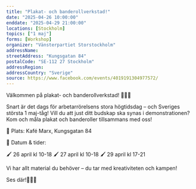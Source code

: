 ```yaml
---
title: "Plakat- och banderollverkstad!"
date: "2025-04-26 10:00:00"
enddate: "2025-04-29 21:00:00"
locations: [Stockholm]
topics: ["1 maj"]
forms: [Workshop]
organizer: "Vänsterpartiet Storstockholm"
addressName: 
streetAddress: "Kungsgatan 84"
postalCode: "SE-112 27 Stockholm"
addressRegion:
addressCountry: "Sverige"
source: https://www.facebook.com/events/4019191304977572/
---
```

Välkommen på plakat- och banderollverkstad! 🎨✊🏽

Snart är det dags för arbetarrörelsens stora högtidsdag – och Sveriges största 1 maj-tåg! Vill du att just ditt budskap ska synas i demonstrationen? Kom och måla plakat och banderoller tillsammans med oss!

📍 Plats: Kafé Marx, Kungsgatan 84

📅 Datum & tider:

🖌️ 26 april kl 10-18
🖌️ 27 april kl 10-18
🖌️ 29 april kl 17-21

Vi har allt material du behöver – du tar med kreativiteten och kampen!

Ses där!✊🏽🚩
